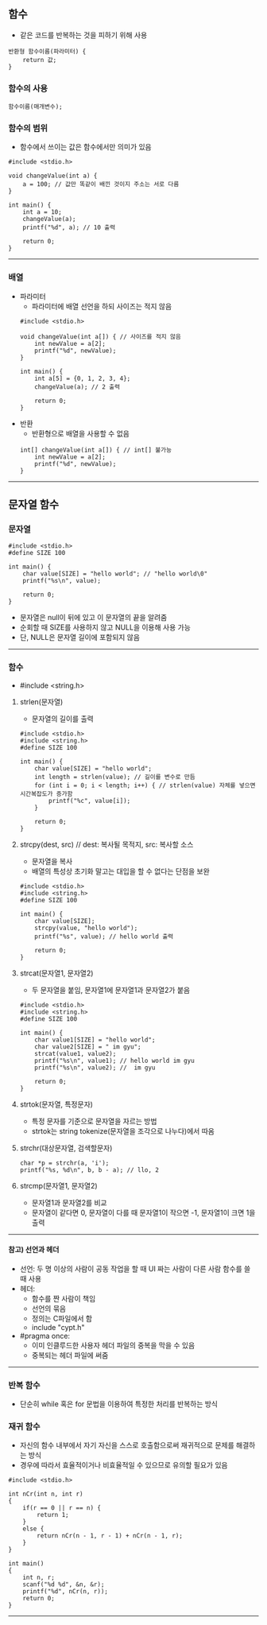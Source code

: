 ## 함수
   - 같은 코드를 반복하는 것을 피하기 위해 사용
   ```
   반환형 함수이름(파라미터) {
       return 값;
   }
   ```

### 함수의 사용
   ```
   함수이름(매개변수);
   ```

### 함수의 범위
   - 함수에서 쓰이는 값은 함수에서만 의미가 있음
   ```
   #include <stdio.h>
   
   void changeValue(int a) {
       a = 100; // 값만 똑같이 배낀 것이지 주소는 서로 다름
   }
   
   int main() {
       int a = 10;
       changeValue(a);
       printf("%d", a); // 10 출력
       
       return 0;
   }
   ```
---

### 배열
   - 파라미터
      - 파라미터에 배열 선언을 하되 사이즈는 적지 않음
      ```
      #include <stdio.h>
      
      void changeValue(int a[]) { // 사이즈를 적지 않음
          int newValue = a[2];
          printf("%d", newValue);
      }
      
      int main() {
          int a[5] = {0, 1, 2, 3, 4};
          changeValue(a); // 2 출력
          
          return 0;
      }
      ```
   - 반환
      - 반환형으로 배열을 사용할 수 없음
      ```
      int[] changeValue(int a[]) { // int[] 불가능
          int newValue = a[2];
          printf("%d", newValue);
      }
      ```
---

## 문자열 함수
### 문자열
   ```
   #include <stdio.h>
   #define SIZE 100
   
   int main() {
       char value[SIZE] = "hello world"; // "hello world\0"
       printf("%s\n", value);
       
       return 0;
   }
   ```
   - 문자열은 null이 뒤에 있고 이 문자열의 끝을 알려줌
   - 순회할 때 SIZE를 사용하지 않고 NULL을 이용해 사용 가능
   - 단, NULL은 문자열 길이에 포함되지 않음
---

### 함수
   - #include <string.h>   
   
   1. strlen(문자열)
      - 문자열의 길이를 출력
      ```
      #include <stdio.h>
      #include <string.h>
      #define SIZE 100
      
      int main() {
          char value[SIZE] = "hello world";
          int length = strlen(value); // 길이를 변수로 만듬
          for (int i = 0; i < length; i++) { // strlen(value) 자체를 넣으면 시간복잡도가 증가함
              printf("%c", value[i]);
          }
          
          return 0;
      }
      ```   
      
   2. strcpy(dest, src) // dest: 복사될 목적지, src: 복사할 소스
      - 문자열을 복사
      - 배열의 특성상 초기화 말고는 대입을 할 수 없다는 단점을 보완
      ```
      #include <stdio.h>
      #include <string.h>
      #define SIZE 100
      
      int main() {
          char value[SIZE];
          strcpy(value, "hello world");
          printf("%s", value); // hello world 출력
          
          return 0;
      }
      ```   
      
   3. strcat(문자열1, 문자열2)
      - 두 문자열을 붙임, 문자열1에 문자열1과 문자열2가 붙음
      ```
      #include <stdio.h>
      #include <string.h>
      #define SIZE 100
      
      int main() {
          char value1[SIZE] = "hello world";
          char value2[SIZE] = " im gyu";
          strcat(value1, value2);
          printf("%s\n", value1); // hello world im gyu
          printf("%s\n", value2); //  im gyu
          
          return 0;
      }
      ```   
      
   4. strtok(문자열, 특정문자)
      - 특정 문자를 기준으로 문자열을 자르는 방법
      - strtok는 string tokenize(문자열을 조각으로 나누다)에서 따옴
      
   5. strchr(대상문자열, 검색할문자)
      ```
      char *p = strchr(a, 'i');
      printf("%s, %d\n", b, b - a); // llo, 2
      ```   
    
   6. strcmp(문자열1, 문자열2)
      - 문자열1과 문자열2를 비교
      - 문자열이 같다면 0, 문자열이 다를 때 문자열1이 작으면 -1, 문자열1이 크면 1을 출력
---

#### 참고) 선언과 헤더
   - 선언: 두 명 이상의 사람이 공동 작업을 할 때 UI 짜는 사람이 다른 사람 함수를 쓸 때 사용
   - 헤더: 
      - 함수를 짠 사람이 책임
      - 선언의 묶음 
      - 정의는 C파일에서 함
      - include "cypt.h"
   - #pragma once:
      - 이미 인클루드한 사용자 헤더 파일의 중복을 막을 수 있음
      - 중복되는 헤더 파일에 써줌
---

### 반복 함수
   - 단순히 while 혹은 for 문법을 이용하여 특정한 처리를 반복하는 방식
   
### 재귀 함수
   - 자신의 함수 내부에서 자기 자신을 스스로 호출함으로써 재귀적으로 문제를 해결하는 방식
   - 경우에 따라서 효율적이거나 비효율적일 수 있으므로 유의할 필요가 있음
   ```
   #include <stdio.h>
   
   int nCr(int n, int r) 
   {
       if(r == 0 || r == n) {
           return 1;
       }
       else {
           return nCr(n - 1, r - 1) + nCr(n - 1, r);
       }
   }
   
   int main() 
   {
       int n, r;
       scanf("%d %d", &n, &r);
       printf("%d", nCr(n, r));
       return 0;
   }
   ```
---   
